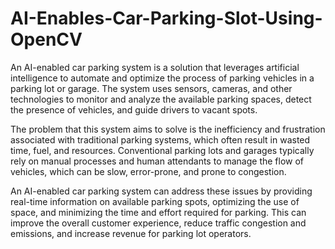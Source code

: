 # AI-Enables-Car-Parking-Slot-Using-OpenCV
An AI-enabled car parking system is a solution that leverages artificial intelligence to automate and optimize the process of parking vehicles in a parking lot or garage. The system uses sensors, cameras, and other technologies to monitor and analyze the available parking spaces, detect the presence of vehicles, and guide drivers to vacant spots.

The problem that this system aims to solve is the inefficiency and frustration associated with traditional parking systems, which often result in wasted time, fuel, and resources. Conventional parking lots and garages typically rely on manual processes and human attendants to manage the flow of vehicles, which can be slow, error-prone, and prone to congestion.

An AI-enabled car parking system can address these issues by providing real-time information on available parking spots, optimizing the use of space, and minimizing the time and effort required for parking. This can improve the overall customer experience, reduce traffic congestion and emissions, and increase revenue for parking lot operators.
